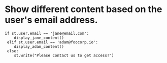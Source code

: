 # Show different content based on the user's email address.

    if st.user.email == 'jane@email.com':
        display_jane_content()
     elif st.user.email == 'adam@foocorp.io':
        display_adam_content()
     else:
        st.write("Please contact us to get access!")